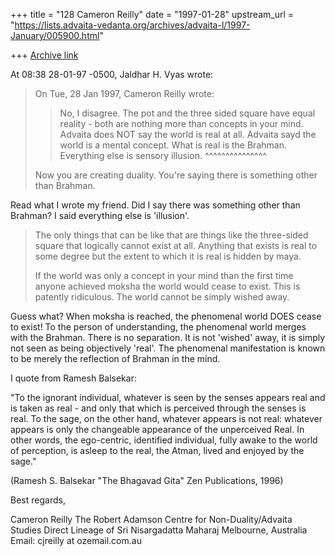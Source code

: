 +++
title = "128 Cameron Reilly"
date = "1997-01-28"
upstream_url = "https://lists.advaita-vedanta.org/archives/advaita-l/1997-January/005900.html"

+++
[Archive link](https://lists.advaita-vedanta.org/archives/advaita-l/1997-January/005900.html)

At 08:38 28-01-97 -0500, Jaldhar H. Vyas wrote:

>On Tue, 28 Jan 1997, Cameron Reilly wrote:
>
>> No, I disagree. The pot and the three sided square have equal reality -
>> both are nothing more than concepts in your mind. Advaita does NOT say the
>> world is real at all. Advaita sayd the world is a mental concept. What is
>> real is the Brahman. Everything else is sensory illusion.
>                       ^^^^^^^^^^^^^^^
>>
>
>Now you are creating duality.  You're saying there is something other than
>Brahman.

Read what I wrote my friend. Did I say there was something other than
Brahman? I said everything else is 'illusion'.

>The only things that can be like that are things like the
>three-sided square that logically cannot exist at all.  Anything that
>exists is real to some degree but the extent to which it is real is hidden
>by maya.
>
>If the world was only a concept in your mind than the first time anyone
>achieved moksha the world would cease to exist.  This is patently
>ridiculous.  The world cannot be simply wished away.

Guess what? When moksha is reached, the phenomenal world DOES cease to
exist! To the person of understanding, the phenomenal world merges with the
Brahman. There is no separation. It is not 'wished' away, it is simply not
seen as being objectively 'real'. The phenomenal manifestation is known to
be merely the reflection of Brahman in the mind.

I quote from Ramesh Balsekar:

"To the ignorant individual, whatever is seen by the senses appears real
and is taken as real - and only that which is perceived through the senses
is real. To the sage, on the other hand, whatever appears is not real:
whatever appears is only the changeable appearance of the unperceived Real.
In other words, the ego-centric, identified individual, fully awake to the
world of perception, is asleep to the real, the Atman, lived and enjoyed by
the sage."

(Ramesh S. Balsekar "The Bhagavad Gita"
Zen Publications, 1996)

Best regards,




Cameron Reilly
The Robert Adamson Centre for Non-Duality/Advaita Studies
Direct Lineage of Sri Nisargadatta Maharaj
Melbourne, Australia
Email: cjreilly at ozemail.com.au


